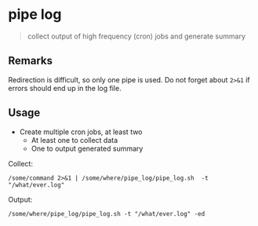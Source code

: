 # pipe log

> collect output of high frequency (cron) jobs and generate summary


## Remarks

Redirection is difficult, so only one pipe is used.
Do not forget about ``2>&1`` if errors should end up in the log file.


## Usage

* Create multiple cron jobs, at least two
    * At least one to collect data
    * One to output generated summary

Collect:

```
/some/command 2>&1 | /some/where/pipe_log/pipe_log.sh  -t "/what/ever.log"
```

Output:

```
/some/where/pipe_log/pipe_log.sh -t "/what/ever.log" -ed
```

